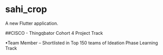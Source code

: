 # sahi_crop
A new Flutter application.

##CISCO - Thingqbator Cohort 4 Project Track 

•Team Member
– Shortlisted in Top 150 teams of Ideation Phase Learning Track


